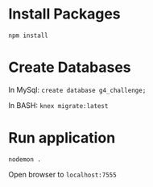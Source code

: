 # Install Packages

`npm install`

# Create Databases

In MySql:
`create database g4_challenge;`

In BASH:
`knex migrate:latest`

# Run application

`nodemon .`

Open browser to `localhost:7555`